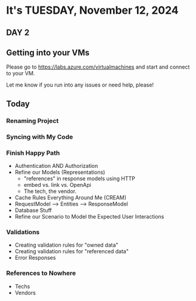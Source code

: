 # It's TUESDAY, November 12, 2024

## DAY 2

## Getting into your VMs

Please go to https://labs.azure.com/virtualmachines and start and connect to your VM.

Let me know if you run into any issues or need help, please!

## Today
### Renaming Project
### Syncing with My Code

### Finish Happy Path
- Authentication AND Authorization
- Refine our Models (Representations)
    - "references" in response models using HTTP
    - embed vs. link vs. OpenApi
    - The tech, the vendor.
- Cache Rules Everything Around Me (CREAM)
- RequestModel --> Entities --> ResponseModel
- Database Stuff
- Refine our Scenario to Model the Expected User Interactions

### Validations
- Creating validation rules for "owned data"
- Creating validation rules for "referenced data"
- Error Responses

### References to Nowhere
- Techs
- Vendors

